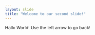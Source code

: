 ```yaml
---
layout: slide
title: "Welcome to our second slide!"
---
```

Hallo World!
Use the left arrow to go back!

